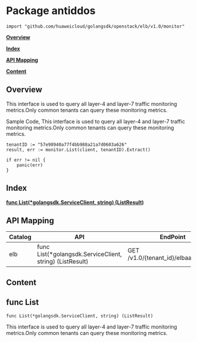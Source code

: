# Package antiddos
    import "github.com/huaweicloud/golangsdk/openstack/elb/v1.0/monitor"
**[Overview](#overview)**  

**[Index](#index)**  

**[API Mapping](#api-mapping)**  

**[Content](#content)**  

## Overview
This interface is used to query all layer-4 and layer-7 traffic monitoring metrics.Only common tenants can query these monitoring metrics.

Sample Code, This interface is used to query all layer-4 and layer-7 traffic monitoring metrics.Only common tenants can query these monitoring metrics.

    
    tenantID := "57e98940a77f4bb988a21a7d0603a626"
    result, err := monitor.List(client, tenantID).Extract()
    
    if err != nil {
        panic(err)
    }
## Index
**[func List(*golangsdk.ServiceClient, string) (ListResult)](#func-list)**  
## API Mapping
|Catalog|API|EndPoint|
|----|---|--------|
|elb|func List(*golangsdk.ServiceClient, string) (ListResult)|GET /v1.0/{tenant_id}/elbaas/monitor|
## Content
## func List
    func List(*golangsdk.ServiceClient, string) (ListResult)  
This interface is used to query all layer-4 and layer-7 traffic monitoring metrics.Only common tenants can query these monitoring metrics.
